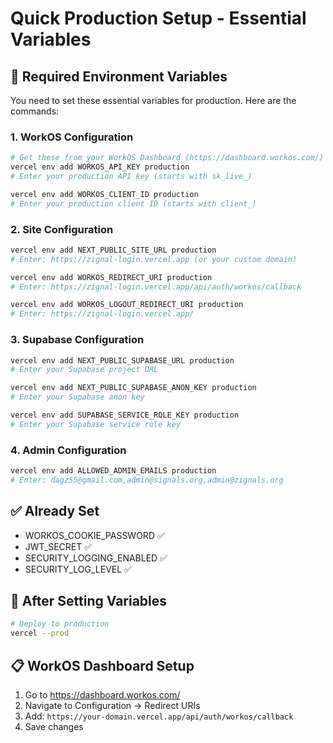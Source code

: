 # Quick Production Setup - Essential Variables

## 🔑 Required Environment Variables

You need to set these essential variables for production. Here are the commands:

### 1. WorkOS Configuration
```bash
# Get these from your WorkOS Dashboard (https://dashboard.workos.com/)
vercel env add WORKOS_API_KEY production
# Enter your production API key (starts with sk_live_)

vercel env add WORKOS_CLIENT_ID production  
# Enter your production client ID (starts with client_)
```

### 2. Site Configuration
```bash
vercel env add NEXT_PUBLIC_SITE_URL production
# Enter: https://zignal-login.vercel.app (or your custom domain)

vercel env add WORKOS_REDIRECT_URI production
# Enter: https://zignal-login.vercel.app/api/auth/workos/callback

vercel env add WORKOS_LOGOUT_REDIRECT_URI production
# Enter: https://zignal-login.vercel.app/
```

### 3. Supabase Configuration
```bash
vercel env add NEXT_PUBLIC_SUPABASE_URL production
# Enter your Supabase project URL

vercel env add NEXT_PUBLIC_SUPABASE_ANON_KEY production
# Enter your Supabase anon key

vercel env add SUPABASE_SERVICE_ROLE_KEY production
# Enter your Supabase service role key
```

### 4. Admin Configuration
```bash
vercel env add ALLOWED_ADMIN_EMAILS production
# Enter: dagz55@gmail.com,admin@signals.org,admin@zignals.org
```

## ✅ Already Set
- WORKOS_COOKIE_PASSWORD ✅
- JWT_SECRET ✅
- SECURITY_LOGGING_ENABLED ✅
- SECURITY_LOG_LEVEL ✅

## 🚀 After Setting Variables
```bash
# Deploy to production
vercel --prod
```

## 📋 WorkOS Dashboard Setup
1. Go to https://dashboard.workos.com/
2. Navigate to Configuration → Redirect URIs
3. Add: `https://your-domain.vercel.app/api/auth/workos/callback`
4. Save changes
